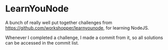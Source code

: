 # LearnYouNode
A bunch of really well put together challenges from https://github.com/workshopper/learnyounode, for learning NodeJS.  
  
Whenever I completed a challenge, I made a commit from it, so all solutions can be accessed in the commit list.
